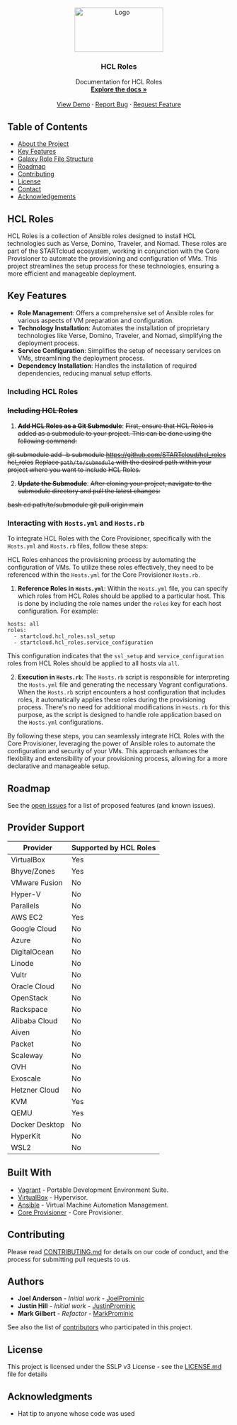 <!-- PROJECT LOGO -->
<br />
<p align="center">
  <a href="https://github.com/STARTcloud/hcl_roles/">
    <img src="https://startcloud.com/assets/images/logos/startcloud-logo40.png" alt="Logo" width="200" height="100">
  </a>

  <h3 align="center">HCL Roles</h3>

  <p align="center">
    Documentation for HCL Roles
    <br />
    <a href="https://github.com/STARTcloud/hcl_roles/"><strong>Explore the docs »</strong></a>
    <br />
    <br />
    <a href="https://github.com/STARTcloud/hcl_roles/">View Demo</a>
    ·
    <a href="https://github.com/STARTcloud/hcl_roles/issues">Report Bug</a>
    ·
    <a href="https://github.com/STARTcloud/hcl_roles/issues">Request Feature</a>
  </p>
</p>

<!-- TABLE OF CONTENTS -->
## Table of Contents

* [About the Project](#hcl-roles)
* [Key Features](#key-features)
* [Galaxy Role File Structure](#galaxy-role-file-structure)
* [Roadmap](#roadmap)
* [Contributing](#contributing)
* [License](#license)
* [Contact](#authors)
* [Acknowledgements](#acknowledgments)


## HCL Roles
HCL Roles is a collection of Ansible roles designed to install HCL technologies such as Verse, Domino, Traveler, and Nomad. These roles are part of the STARTcloud ecosystem, working in conjunction with the Core Provisioner to automate the provisioning and configuration of VMs. This project streamlines the setup process for these technologies, ensuring a more efficient and manageable deployment.

## Key Features

- **Role Management**: Offers a comprehensive set of Ansible roles for various aspects of VM preparation and configuration.
- **Technology Installation**: Automates the installation of proprietary technologies like Verse, Domino, Traveler, and Nomad, simplifying the deployment process.
- **Service Configuration**: Simplifies the setup of necessary services on VMs, streamlining the deployment process.
- **Dependency Installation**: Handles the installation of required dependencies, reducing manual setup efforts.

### Including HCL Roles

### ~~Including HCL Roles~~

1. **~~Add HCL Roles as a Git Submodule~~**: ~~First, ensure that HCL Roles is added as a submodule to your project. This can be done using the following command:~~

~~git submodule add -b submodule https://github.com/STARTcloud/hcl_roles hcl_roles~~
   ~~Replace `path/to/submodule` with the desired path within your project where you want to include HCL Roles.~~

2. **~~Update the Submodule~~**: 
~~After cloning your project, navigate to the submodule directory and pull the latest changes:~~

~~bash cd path/to/submodule git pull origin main~~

### Interacting with `Hosts.yml` and `Hosts.rb`

To integrate HCL Roles with the Core Provisioner, specifically with the `Hosts.yml` and `Hosts.rb` files, follow these steps:

HCL Roles enhances the provisioning process by automating the configuration of VMs. To utilize these roles effectively, they need to be referenced within the `Hosts.yml` for the Core Provisioner `Hosts.rb`.

1. **Reference Roles in `Hosts.yml`**: Within the `Hosts.yml` file, you can specify which roles from HCL Roles should be applied to a particular host. This is done by including the role names under the `roles` key for each host configuration. For example:
```
hosts: all
roles: 
  - startcloud.hcl_roles.ssl_setup
  - startcloud.hcl_roles.service_configuration
```


   This configuration indicates that the `ssl_setup` and `service_configuration` roles from HCL Roles should be applied to all hosts via `all`.

2. **Execution in `Hosts.rb`**: The `Hosts.rb` script is responsible for interpreting the `Hosts.yml` file and generating the necessary Vagrant configurations. When the `Hosts.rb` script encounters a host configuration that includes roles, it automatically applies these roles during the provisioning process. There's no need for additional modifications in `Hosts.rb` for this purpose, as the script is designed to handle role application based on the `Hosts.yml` configurations.

By following these steps, you can seamlessly integrate HCL Roles with the Core Provisioner, leveraging the power of Ansible roles to automate the configuration and security of your VMs. This approach enhances the flexibility and extensibility of your provisioning process, allowing for a more declarative and manageable setup.

## Roadmap
See the [open issues](https://github.com/STARTcloud/hcl_roles/issues) for a list of proposed features (and known issues).

## Provider Support

| Provider       | Supported by HCL Roles |
|----------------|--------------------------------|
| VirtualBox     | Yes                            |
| Bhyve/Zones    | Yes                            |
| VMware Fusion  | No                             |
| Hyper-V        | No                             |
| Parallels      | No                             |
| AWS EC2        | Yes                            |
| Google Cloud   | No                             |
| Azure          | No                             |
| DigitalOcean   | No                             |
| Linode         | No                             |
| Vultr          | No                             |
| Oracle Cloud   | No                             |
| OpenStack      | No                             |
| Rackspace      | No                             |
| Alibaba Cloud  | No                             |
| Aiven          | No                             |
| Packet         | No                             |
| Scaleway       | No                             |
| OVH            | No                             |
| Exoscale       | No                             |
| Hetzner Cloud  | No                             |
| KVM            | Yes                            |
| QEMU           | Yes                            |
| Docker Desktop | No                             |
| HyperKit       | No                             |
| WSL2           | No                             |

## Built With
* [Vagrant](https://www.vagrantup.com/) - Portable Development Environment Suite.
* [VirtualBox](https://www.virtualbox.org/wiki/Downloads) - Hypervisor.
* [Ansible](https://www.ansible.com/) - Virtual Machine Automation Management.
* [Core Provisioner](https://github.com/STARTcloud/core_provisioner) - Core Provisioner.

## Contributing

Please read [CONTRIBUTING.md](https://www.prominic.net) for details on our code of conduct, and the process for submitting pull requests to us.

## Authors
* **Joel Anderson** - *Initial work* - [JoelProminic](https://github.com/JoelProminic)
* **Justin Hill** - *Initial work* - [JustinProminic](https://github.com/JustinProminic)
* **Mark Gilbert** - *Refactor* - [MarkProminic](https://github.com/MarkProminic)

See also the list of [contributors](https://github.com/STARTcloud/hcl_roles/graphs/contributors) who participated in this project.

## License

This project is licensed under the SSLP v3 License - see the [LICENSE.md](LICENSE.md) file for details

## Acknowledgments

* Hat tip to anyone whose code was used
